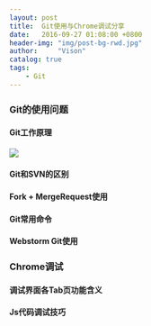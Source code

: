```yaml
---
layout: post
title:  Git使用与Chrome调试分享
date:   2016-09-27 01:08:00 +0800
header-img: "img/post-bg-rwd.jpg"
author:     "Vison"
catalog: true
tags:
    - Git
---
```


### Git的使用问题

#### Git工作原理


![](https://timgsa.baidu.com/timg?image&quality=80&size=b9999_10000&sec=1506494614783&di=64d663b648da92cb34a9669fcdad8755&imgtype=0&src=http%3A%2F%2Fimages2015.cnblogs.com%2Fblog%2F492092%2F201704%2F492092-20170401154338789-1814759422.png)

#### Git和SVN的区别


#### Fork + MergeRequest使用


#### Git常用命令


#### Webstorm Git使用


### Chrome调试

#### 调试界面各Tab页功能含义


#### Js代码调试技巧
